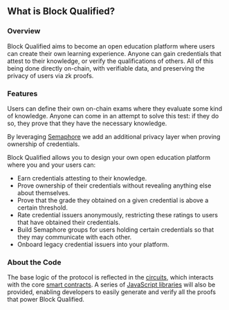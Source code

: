## What is Block Qualified?

### Overview

Block Qualified aims to become an open education platform where users can create their own learning experience. Anyone can gain credentials that attest to their knowledge, or verify the qualifications of others. All of this being done directly on-chain, with verifiable data, and preserving the privacy of users via zk proofs.

### Features

Users can define their own on-chain exams where they evaluate some kind of knowledge. Anyone can come in an attempt to solve this test: if they do so, they prove that they have the necessary knowledge.

By leveraging [Semaphore](http://semaphore.appliedzkp.org/) we add an additional privacy layer when proving ownership of credentials.

Block Qualified allows you to design your own open education platform where you and your users can:
- Earn credentials attesting to their knowledge.
- Prove ownership of their credentials without revealing anything else about themselves.
- Prove that the grade they obtained on a given credential is above a certain threshold.
- Rate credential issuers anonymously, restricting these ratings to users that have obtained their credentials.
- Build Semaphore groups for users holding certain credentials so that they may communicate with each other.
- Onboard legacy credential issuers into your platform.

### About the Code

The base logic of the protocol is reflected in the [circuits](../packages/circuits/), which interacts with the core [smart contracts](../packages/contracts/). A series of [JavaScript libraries](../packages/proof/) will also be provided, enabling developers to easily generate and verify all the proofs that power Block Qualified.
